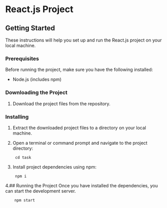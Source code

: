 # React.js Project

## Getting Started

These instructions will help you set up and run the React.js project on your local machine.

### Prerequisites

Before running the project, make sure you have the following installed:
- Node.js (includes npm)

### Downloading the Project

1. Download the project files from the repository.

### Installing

1. Extract the downloaded project files to a directory on your local machine.

2. Open a terminal or command prompt and navigate to the project directory:


		cd task




3. Install project dependencies using npm:


		npm i




4.## Running the Project
Once you have installed the dependencies, you can start the development server.





		npm start




